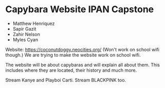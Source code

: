 # Capybara Website IPAN Capstone
* Matthew Henriquez
* Sapir Gazit
* Zahir Nelson
* Myles Cyan

Website: https://coconutdoggy.neocities.org/
(Won't work on school wifi though.)
We are trying to make the website work on school wifi.

The website will be about capybaras and will explain all about them. This includes where they are located, their history and much more.

Stream Kanye and Playboi Carti.
Stream BLACKPINK too.
 
